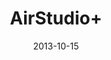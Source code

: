 ---
layout: default
modal-id: airstudio
date: 2013-10-15
title: AirStudio+
img: AirStudio_poster.jpg
alt: image-alt
project-date: April 2013
client: Royal Philips
category: Android development
description: Android app to browse and stream music throughout your home network.
---